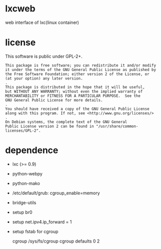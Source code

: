 # lxcweb #

web interface of lxc(linux container)

# license #

This software is public under GPL-2+.

	This package is free software; you can redistribute it and/or modify
	it under the terms of the GNU General Public License as published by
	the Free Software Foundation; either version 2 of the License, or
	(at your option) any later version.
	.
	This package is distributed in the hope that it will be useful,
	but WITHOUT ANY WARRANTY; without even the implied warranty of
	MERCHANTABILITY or FITNESS FOR A PARTICULAR PURPOSE.  See the
	GNU General Public License for more details.
	.
	You should have received a copy of the GNU General Public License
	along with this program. If not, see <http://www.gnu.org/licenses/>
	.
	On Debian systems, the complete text of the GNU General
	Public License version 2 can be found in "/usr/share/common-licenses/GPL-2".

# dependence #

* lxc (>= 0.9)
* python-webpy
* python-mako

* /etc/default/grub: cgroup_enable=memory
* bridge-utils
* setup br0
* setup net.ipv4.ip_forward = 1
* setup fstab for cgroup

    cgroup /sys/fs/cgroup cgroup defaults 0 2

